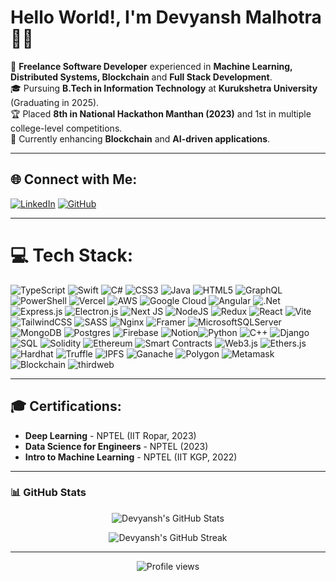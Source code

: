 # Hello World!, I'm Devyansh Malhotra 👋🏼  
🛜 **Freelance Software Developer** experienced in **Machine Learning, Distributed Systems, Blockchain** and **Full Stack Development**.  
🎓 Pursuing **B.Tech in Information Technology** at **Kurukshetra University** (Graduating in 2025).  
🏆 Placed **8th in National Hackathon Manthan (2023)** and 1st in multiple college-level competitions.  
🔧 Currently enhancing **Blockchain** and **AI-driven applications**.  

---

## 🌐 Connect with Me:
[![LinkedIn](https://img.shields.io/badge/-LinkedIn-blue?style=flat-square&logo=linkedin&logoColor=white)](https://www.linkedin.com/in/devyansh-malhotra-70aa72264/) 
[![GitHub](https://img.shields.io/badge/-GitHub-black?style=flat-square&logo=github&logoColor=white)](https://github.com/devyanshmalhotra)  

---


# 💻 Tech Stack:
![TypeScript](https://img.shields.io/badge/typescript-%23007ACC.svg?style=for-the-badge&logo=typescript&logoColor=white) ![Swift](https://img.shields.io/badge/swift-F54A2A?style=for-the-badge&logo=swift&logoColor=white) ![C#](https://img.shields.io/badge/c%23-%23239120.svg?style=for-the-badge&logo=csharp&logoColor=white) ![CSS3](https://img.shields.io/badge/css3-%231572B6.svg?style=for-the-badge&logo=css3&logoColor=white) ![Java](https://img.shields.io/badge/java-%23ED8B00.svg?style=for-the-badge&logo=openjdk&logoColor=white) ![HTML5](https://img.shields.io/badge/html5-%23E34F26.svg?style=for-the-badge&logo=html5&logoColor=white) ![GraphQL](https://img.shields.io/badge/-GraphQL-E10098?style=for-the-badge&logo=graphql&logoColor=white) ![PowerShell](https://img.shields.io/badge/PowerShell-%235391FE.svg?style=for-the-badge&logo=powershell&logoColor=white) ![Vercel](https://img.shields.io/badge/vercel-%23000000.svg?style=for-the-badge&logo=vercel&logoColor=white) ![AWS](https://img.shields.io/badge/AWS-%23FF9900.svg?style=for-the-badge&logo=amazon-aws&logoColor=white) ![Google Cloud](https://img.shields.io/badge/GoogleCloud-%234285F4.svg?style=for-the-badge&logo=google-cloud&logoColor=white) ![Angular](https://img.shields.io/badge/angular-%23DD0031.svg?style=for-the-badge&logo=angular&logoColor=white) ![.Net](https://img.shields.io/badge/.NET-5C2D91?style=for-the-badge&logo=.net&logoColor=white) ![Express.js](https://img.shields.io/badge/express.js-%23404d59.svg?style=for-the-badge&logo=express&logoColor=%2361DAFB) ![Electron.js](https://img.shields.io/badge/Electron-191970?style=for-the-badge&logo=Electron&logoColor=white) ![Next JS](https://img.shields.io/badge/Next-black?style=for-the-badge&logo=next.js&logoColor=white) ![NodeJS](https://img.shields.io/badge/node.js-6DA55F?style=for-the-badge&logo=node.js&logoColor=white) ![Redux](https://img.shields.io/badge/redux-%23593d88.svg?style=for-the-badge&logo=redux&logoColor=white) ![React](https://img.shields.io/badge/react-%2320232a.svg?style=for-the-badge&logo=react&logoColor=%2361DAFB) ![Vite](https://img.shields.io/badge/vite-%23646CFF.svg?style=for-the-badge&logo=vite&logoColor=white) ![TailwindCSS](https://img.shields.io/badge/tailwindcss-%2338B2AC.svg?style=for-the-badge&logo=tailwind-css&logoColor=white) ![SASS](https://img.shields.io/badge/SASS-hotpink.svg?style=for-the-badge&logo=SASS&logoColor=white) ![Nginx](https://img.shields.io/badge/nginx-%23009639.svg?style=for-the-badge&logo=nginx&logoColor=white) ![Framer](https://img.shields.io/badge/Framer-black?style=for-the-badge&logo=framer&logoColor=blue) ![MicrosoftSQLServer](https://img.shields.io/badge/Microsoft%20SQL%20Server-CC2927?style=for-the-badge&logo=microsoft%20sql%20server&logoColor=white) ![MongoDB](https://img.shields.io/badge/MongoDB-%234ea94b.svg?style=for-the-badge&logo=mongodb&logoColor=white) ![Postgres](https://img.shields.io/badge/postgres-%23316192.svg?style=for-the-badge&logo=postgresql&logoColor=white) ![Firebase](https://img.shields.io/badge/Firebase-039BE5?style=for-the-badge&logo=Firebase&logoColor=white) ![Notion](https://img.shields.io/badge/Notion-%23000000.svg?style=for-the-badge&logo=notion&logoColor=white)![Python](https://img.shields.io/badge/python-%2314354C.svg?style=for-the-badge&logo=python&logoColor=white) ![C++](https://img.shields.io/badge/c++-%2300599C.svg?style=for-the-badge&logo=c%2B%2B&logoColor=white) ![Django](https://img.shields.io/badge/django-%23092E20.svg?style=for-the-badge&logo=django&logoColor=white) ![SQL](https://img.shields.io/badge/sql-%23316192.svg?style=for-the-badge&logo=postgresql&logoColor=white) ![Solidity](https://img.shields.io/badge/Solidity-%23363636.svg?style=for-the-badge&logo=solidity&logoColor=white) ![Ethereum](https://img.shields.io/badge/Ethereum-%2329316F.svg?style=for-the-badge&logo=ethereum&logoColor=white) ![Smart Contracts](https://img.shields.io/badge/Smart%20Contracts-%23FFA500.svg?style=for-the-badge&logo=ethereum&logoColor=white) ![Web3.js](https://img.shields.io/badge/Web3.js-%23000000.svg?style=for-the-badge&logo=web3.js&logoColor=white) ![Ethers.js](https://img.shields.io/badge/Ethers.js-%234B32C3.svg?style=for-the-badge&logo=javascript&logoColor=white) ![Hardhat](https://img.shields.io/badge/Hardhat-%23F0DB4F.svg?style=for-the-badge&logo=javascript&logoColor=black) ![Truffle](https://img.shields.io/badge/Truffle-%2320222D.svg?style=for-the-badge&logo=truffle&logoColor=white) ![IPFS](https://img.shields.io/badge/IPFS-%2345C0E3.svg?style=for-the-badge&logo=ipfs&logoColor=white) ![Ganache](https://img.shields.io/badge/Ganache-%23D1A884.svg?style=for-the-badge&logo=ethereum&logoColor=black) ![Polygon](https://img.shields.io/badge/Polygon-%236060F2.svg?style=for-the-badge&logo=polygon&logoColor=white) ![Metamask](https://img.shields.io/badge/Metamask-%23F6851B.svg?style=for-the-badge&logo=metamask&logoColor=white) ![Blockchain](https://img.shields.io/badge/Blockchain-%2306D6A0.svg?style=for-the-badge&logo=blockchain-dot-com&logoColor=white) ![thirdweb](https://img.shields.io/badge/thirdweb-%230E131E.svg?style=for-the-badge&logo=thirdweb&logoColor=white)  


---

## 🎓 Certifications:  
- **Deep Learning** - NPTEL (IIT Ropar, 2023)  
- **Data Science for Engineers** - NPTEL (2023)  
- **Intro to Machine Learning** - NPTEL (IIT KGP, 2022)

---

### 📊 GitHub Stats

<p align="center">
  <img src="https://gh-readme-stats-xi.vercel.app/api?username=DevyanshMalhotra&show_icons=true&include_all_commits=true" alt="Devyansh's GitHub Stats" />
</p>

<p align="center">
  <img src="https://github-readme-streak-stats.herokuapp.com/?user=DevyanshMalhotra" alt="Devyansh's GitHub Streak" />
</p>

---

<p align="center">
  <img src="https://komarev.com/ghpvc/?username=DevyanshMalhotra&label=Profile%20views&color=0e75b6&style=flat" alt="Profile views" />
</p>
